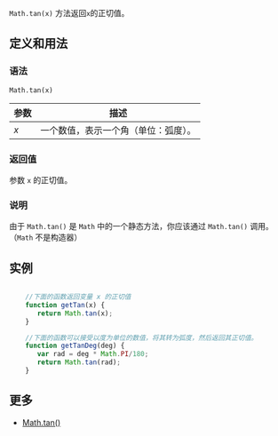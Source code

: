 `Math.tan(x)` 方法返回`x`的正切值。

## 定义和用法

### 语法

`Math.tan(x)`

| 参数 | 描述 |
| --- | --- |
| _x_ | 一个数值，表示一个角（单位：弧度）。 |

### 返回值

参数 `x` 的正切值。

### 说明

由于 `Math.tan()` 是 `Math` 中的一个静态方法，你应该通过 `Math.tan()` 调用。（`Math` 不是构造器）

## 实例

``` javascript

    //下面的函数返回变量 x 的正切值
    function getTan(x) {
       return Math.tan(x);
    }

    //下面的函数可以接受以度为单位的数值，将其转为弧度，然后返回其正切值。
    function getTanDeg(deg) {
       var rad = deg * Math.PI/180;
       return Math.tan(rad);
    }

```

## 更多

*   [Math.tan()](https://developer.mozilla.org/zh-CN/docs/Web/JavaScript/Reference/Global_Objects/Math/tan)